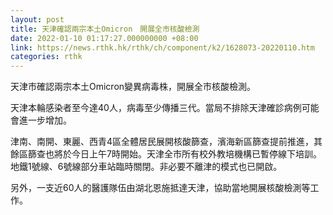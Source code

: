 ```yaml
---
layout: post
title: 天津確認兩宗本土Omicron　開展全市核酸檢測
date: 2022-01-10 01:17:27.000000000 +08:00
link: https://news.rthk.hk/rthk/ch/component/k2/1628073-20220110.htm
categories: rthk
---
```


天津市確認兩宗本土Omicron變異病毒株，開展全市核酸檢測。

天津本輪感染者至今達40人，病毒至少傳播三代。當局不排除天津確診病例可能會進一步增加。

津南、南開、東麗、西青4區全體居民展開核酸篩查，濱海新區篩查提前推進，其餘區篩查也將於今日上午7時開始。天津全市所有校外教培機構已暫停線下培訓。地鐵1號線、6號線部分車站臨時關閉。非必要不離津的模式也已開啟。

另外，一支近60人的醫護隊伍由湖北恩施抵達天津，協助當地開展核酸檢測等工作。
